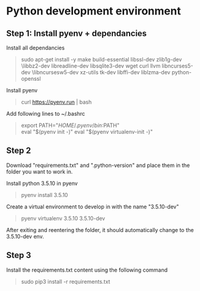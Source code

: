 # Python development environment

## Step 1: Install pyenv + dependancies

Install all dependancies
>sudo apt-get install -y make build-essential libssl-dev zlib1g-dev \libbz2-dev libreadline-dev libsqlite3-dev wget curl llvm libncurses5-dev \libncursesw5-dev xz-utils tk-dev libffi-dev liblzma-dev python-openssl

Install pyenv
>curl https://pyenv.run | bash

Add following lines to ~/.bashrc
>export PATH="$HOME/.pyenv/bin:$PATH"  
>eval "$(pyenv init -)"  
>eval "$(pyenv virtualenv-init -)"  

## Step 2
Download "requirements.txt" and ".python-version" and place them in the folder you want to work in.

Install python 3.5.10 in pyenv
>pyenv install 3.5.10

Create a virtual environment to develop in with the name "3.5.10-dev" 
>pyenv virtualenv 3.5.10 3.5.10-dev

After exiting and reentering the folder, it should automatically change to the 3.5.10-dev env.

## Step 3
Install the requirements.txt content using the following command
>sudo pip3 install -r requirements.txt
